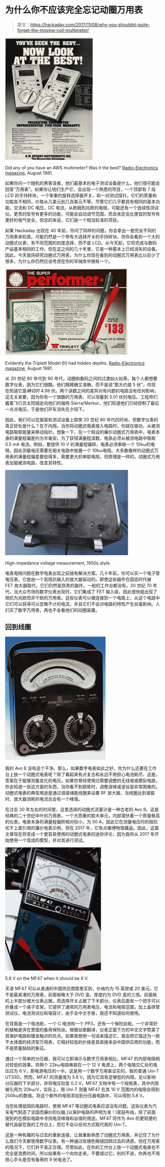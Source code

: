# 为什么你不应该完全忘记动圈万用表

> 原文：<https://hackaday.com/2017/11/08/why-you-shouldnt-quite-forget-the-moving-coil-multimeter/>

[![Did any of you have an AWS multimeter? Was it the best? Radio-electronics magazine, August 1981.](img/fe5f709a34a55c5ba86ecf18252ce3cc.png)](https://hackaday.com/wp-content/uploads/2017/10/screenshot-2017-10-30-radio-electronics-august-19811.png)

Did any of you have an AWS multimeter? Was it the best? [Radio-Electronics magazine](https://archive.org/details/radio_electronics_1981-08), August 1981.

如果你问一个随机的黑客读者，他们最基本的电子测试设备是什么，他们很可能会回答“万用表”。如果你让他们生产它，会出现一个熟悉的项目，一个顶部有 7 段 LCD 的手持砖块，一个笨重的旋转选择器开关，和一对测试探针。它们的质量和功能各不相同，价格从几美元到几百美元不等，尽管它们几乎都具有相同的基本功能。交流和 DC 电压，DC 电流，从欧姆到兆欧的电阻，可能还有一个连续性测试仪。更贵的型号有更多的功能，可能会自动调节范围，而且肯定会比便宜的型号有更好的电气安全，但总的来说，它们是一个相当标准的项目。

如果 Hackaday 出现在 40 年前，你问了同样的问题，你会拿出一套完全不同的万用表来检查。可能仍然是一个带有大选择开关的手持砖块，但你会看到一个大的动圈式仪表，有不同范围的刻度选择，而不是 LCD。从今天起，它将完成与数码产品基本相同的工作，但在这之间的几十年里，它是一种基本上已经消失的设备。因此，今天我将研究动圈式万用表，为什么你现在看到的动圈式万用表比以前少了很多，为什么你仍然应该考虑在你的军械库中拥有一个。

[![Evidently the Triplett Model 60 had hidden depths. Radio-Electronics magazine, August 1981.](img/7dbd606a285ca2f275b1d5b513411670.png)](https://hackaday.com/wp-content/uploads/2017/10/screenshot-2017-10-30-radio-electronics-august-19812.png)

Evidently the Triplett Model 60 had hidden depths. [Radio-Electronics magazine](https://archive.org/details/radio_electronics_1981-08), August 1981.

从 20 世纪 80 年代到 90 年代，动圈和数码之间的过渡如火如荼。每个人都想要数字仪表，因为它们很酷。他们既精确又准确，而不是说“那大约是 5 伏”，你现在知道它是*确切的* 4.98 伏。两个读数之间的差异对有问题的电路没有任何影响，这无关紧要，因为你有一个很酷的万用表，可以测量到 0.01 伏的电压。工程师们戴着飞行员太阳镜走向他们的福特 Sierra/Merkur，他们知道他们已经控制了最后一点点电压，于是他们开车消失在夕阳下。

因此，我们可以在服装和测试设备上取笑 20 世纪 80 年代的时尚，但数字仪表的真正好处是什么？在于内阻。当你将动圈式电表接入电路时，你就在做功，从被测电路吸取能量来移动指针。想象一下，在一个假设的廉价动圈式万用表中，电表本身的满量程偏差约为半毫安。为了获得满量程读数，电表必须从被测电路中吸取 0.5 mA 电流。例如，要提供 10 V 的满量程偏转，电表必须串联一个 10kω的电阻，因此测量电压需要在相关电路中放置一个 10kω电阻。大多数像样的动圈式万用表的满量程偏差要低得多，需要更大的串联电阻，但原理是一样的。动圈式万用表加载被测电路，改变其特性。

[![High-impedance voltage measurement, 1950s style.](img/7989afe029221c311dcbecb6080db906.png)](https://hackaday.com/wp-content/uploads/2017/10/dawe-valve-voltmeter.jpg)

High-impedance voltage measurement, 1950s style.

电表电阻问题在数字电表出现之前就有解决方案。几十年前，你可以买一个电子管电压表，它是由一个高阻抗输入的放大器驱动的。即使这些器件在固态时代被 FET 放大器取代，它们仍然是昂贵的器件，一般的工作台都没有。20 世纪 70 年代，当大众市场的数字仪表出现时，它们集成了 FET 输入级，因此很快就出现了阻抗为兆欧而非千欧的万用表。这些仪表可以被连接到一个电路上，从这个电路中它们可以获得可以忽略不计的电流，并且它们不会对电路的特性产生丝毫影响。人们买了数字万用表，再也不会看他们的动圈装置。

## 回到线圈

[![My Avo 8 isn't as clean as this one. Megger Ltd. [CC BY 3.0]](img/45e090d83490da14961f743e32bd733a.png)](https://hackaday.com/wp-content/uploads/2017/10/avo_model_8_mk7_p4_by_megger.jpg) 

我的 Avo 8 没有这个干净。那么，如果数字电表如此之好，你为什么还要在工作台上放一个动圈式电表呢？除了看起来有点复古和永远不用担心电池耗尽，这是。答案在于能够测量变化的电压。如果你曾经使用过需要调整的无线电或模拟电路，你会知道一些这方面的东西，当你看不到趋势时，调整波峰或波谷是非常困难的。动圈式电表的典型用途是通过调谐储能线圈来设置 RF 放大器，当线圈达到谐振时，放大器消耗的电流总会有一个峰值。

在过去 30 年左右的时间里，这里选择的动圈式流量计是一种古老的 Avo 8。这是经典的二十世纪中叶的万用表，一个大而重的胶木单元，内部潜伏着一个质量极高的仪表。电表本身的满量程偏转相对较小，为 50 A，因此它在测量电压时的阻抗优于上面引用的廉价电表示例，但在 2017 年，它有点像博物馆藏品。因此，这篇文章现在将变成一个更容易使用的动圈式电表的迷你评论，因为我将从 2017 年开始使用一个现成的模型，并对其进行测试。

[![5.8V on the MF47 when it should be 6V.](img/25d786a0639aecda70d8e89c2ce6f25a.png)](https://hackaday.com/wp-content/uploads/2017/10/tianyu-mf47.jpg)

5.8 V on the MF47 when it should be 6 V.

天语 MF47 可以从普通的中国供应商那里买到，价格约为 15 英镑或 20 美元。它不是最紧凑的万用表，前面板略大于 DVD 盒，厚度约为 DVD 盒的三倍。前面板的上半部分被大仪表占据，而选择开关占据了下半部分。仪表后面有一个把手可以折叠成一个桌子支架。它提供了通常的万用表电压，电流和电阻范围，加上晶体管测试仪，电池测试仪和电容计，由于全中文手册，我还不知道如何使用。

在背面是一个电池舱，一个 C 电池和一个 PP3，还有一个保险丝舱。一个非常好的接触是夹在里面的备用保险丝。根据谷歌翻译，仪表正面下方的中文文字赞美了其保护电路和镀金触点的优点。如果我想用一句话来描述它，我会把它描述为一款不太体面的经济型万用表，它相对较低的价格是其直接来自中国供应商的功能，而不是质量缺陷的象征。

通过一个简单的分压器，我可以立即演示与数字万用表相比，MF47 的内部电阻相对较低的效果。将两个 22kω电阻串联在一个 12 V 电源上，两个电阻交汇处的电压应为 6 V，即电源电压的一半。这是用一个数字万用表证实的，我的普通 Uni-T UT33D。然而，MF47 的测量值为 5.8 V，因为它具有足够低的内阻，足以影响分压器的下半部分，并将电压拉低 0.2 V，MF47 文档中有一个规格表，其中内阻被引用为 20kω/V，实际上，用 Uni-T 测量 MF47 在其 10 V 范围内的电阻会得到 200kω的数值。将这个额外的电阻添加到分压器电路中，可以得到 5.8 V。

当您处理低阻抗电路时，使用 MF47 等动圈式电表应该没有问题。这些仪表为汽车电气制造了坚固而廉价的仪器,(以保护电路的声明为准！)家庭布线，除了前面提到的在模拟电路中寻找电流峰值和谷值的用途。MF47 将作为 Avo 的更轻便的替代品留在我的工作台上，但它不会以任何方式取代我的 Uni-T。

这是一种有趣的与过去的重新连接，让我重新熟悉了动圈式万用表，并记住了为什么我们今天都使用数字仪表。有一种通过玫瑰色眼镜回顾过去的诱惑，但在万用表的情况下，它们并不真正合理。尽管如此，在你的工作台上放一个动圈式电表也不完全是浪费时间，所以如果有一个向你走来，不要错过它。别的不说，你再也不用担心手头是否有备用的 9 伏电池了。